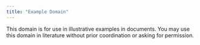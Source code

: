 ```yaml
---
title: "Example Domain"
---
```


This domain is for use in illustrative examples in documents. You may use this domain in literature without prior coordination or asking for permission.
